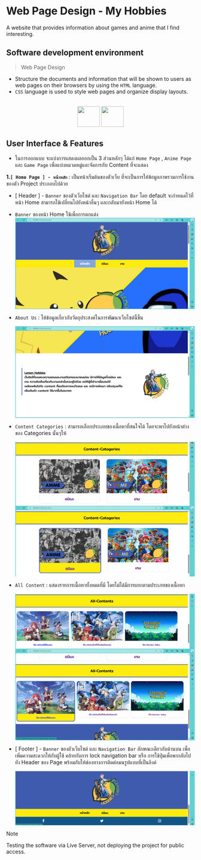 # Web Page Design - My Hobbies

A website that provides information about games and anime that I find interesting.

## Software development environment

> Web Page Design
- Structure the documents and information that will be shown to users as web pages on their browsers by using the `HTML` language.
- `CSS` language is used to style web pages and organize display layouts.
  
<br>
<div align="center">
<img src="https://upload.wikimedia.org/wikipedia/commons/thumb/3/38/HTML5_Badge.svg/800px-HTML5_Badge.svg.png" width="60" height="55">
<img src="https://upload.wikimedia.org/wikipedia/commons/thumb/6/62/CSS3_logo.svg/800px-CSS3_logo.svg.png" width="60" height="55">
</div>

## User Interface & Features

* ในการออกแบบ จะแบ่งการแสดงผลออกเป็น 3 ส่วนหลักๆ ได้แก่ `Home Page` , `Anime Page` และ `Game Page` เพื่อแบ่งหมวดหมู่และจัดการกับ Content ที่จะแสดง

**1.`[ Home Page ] - หน้าหลัก`** : เป็นหน้าเริ่มต้นของตัวเว็บ ที่จะเป็นการให้ข้อมูลภาพรวมการใช้งานของตัว Project ประกอบไปด้วย
  * [ Header ] - `Banner` ของตัวเว็บไซต์ และ `Navigation Bar` โดย default จะกำหนดไว้ที่หน้า Home สามารถใช้เปลี่ยนไปยังหน้าอื่นๆ และกลับมายังหน้า Home ได้
  * `Banner` ของหน้า Home ใช้เพื่อการตกแต่ง
    <img src="./IMG/home-1-page.png" align="center">
    
  * `About Us` : ให้ข้อมูลเกี่ยวกับวัตถุประสงค์ในการพัฒนาเว็บไซต์นี้ขึ้น

    <img src="./IMG/home-2-page.png" align="center">
    
  * `Content Categories` : สามารถเลือกประเภทของเนื้อหาที่สนใจได้ โดยจะพาไปยังหน้าต่างของ Categories นั้นๆให้

    <img src="./IMG/home-7-categories-none.png" align="center">
    <img src="./IMG/home-3-categories.png" align="center">
    
    
  * `All Content` : แสดงรายการเนื้อหาทั้งหมดที่มี โดยไม่ได้มีการแยกตามประเภทของเนื้อหา

    <img src="./IMG/home-4-content.png" align="center">
    <img src="./IMG/home-6-content-choose.png" align="center">
  * [ Footer ] - `Banner` ของตัวเว็บไซต์ และ `Navigation Bar` ลักษณะเดียวกับด้านบน เพื่อเพิ่มความสะดวกให้กับผู้ใช้ คล้ายกับการ lock navigation bar หรือ การใช้ปุ่มเพื่อพากลับไปยัง Header ของ Page พร้อมกับให้ช่องทางการติดต่อมนรูปแบบที่เป็นลิงค์

    <img src="./IMG/home-5-foot.png" align="center">




> [!NOTE]
> Testing the software via Live Server, not deploying the project for public access.
